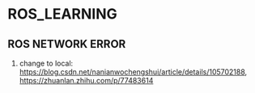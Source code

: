 # ROS_LEARNING

## ROS NETWORK ERROR
1. change to local: https://blog.csdn.net/nanianwochengshui/article/details/105702188, https://zhuanlan.zhihu.com/p/77483614
